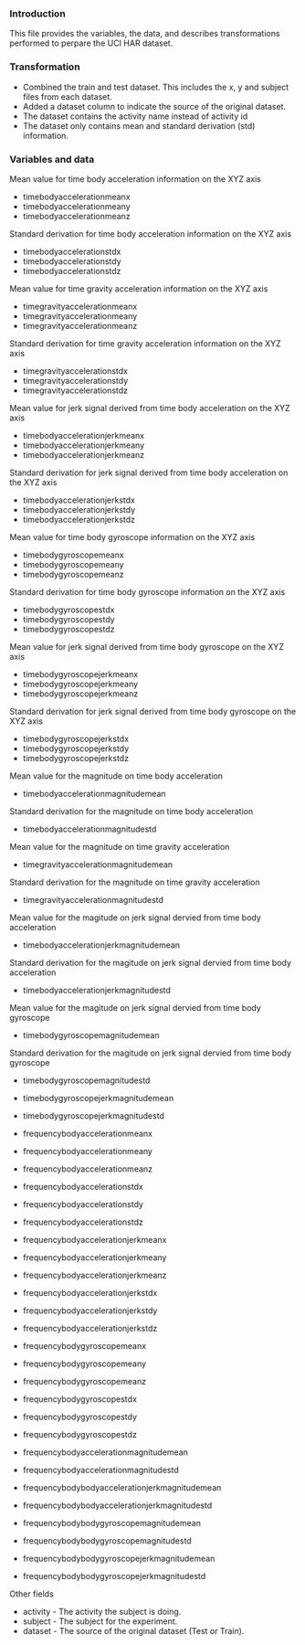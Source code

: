 ### Introduction
This file provides the variables, the data, and describes transformations performed to perpare the UCI HAR dataset.

### Transformation
* Combined the train and test dataset.  This includes the x, y and subject files from each dataset.
* Added a dataset column to indicate the source of the original dataset.
* The dataset contains the activity name instead of activity id
* The dataset only contains mean and standard derivation (std) information.

### Variables and data
Mean value for time body acceleration information on the XYZ axis
* timebodyaccelerationmeanx
* timebodyaccelerationmeany
* timebodyaccelerationmeanz

Standard derivation for time body acceleration information on the XYZ axis
* timebodyaccelerationstdx
* timebodyaccelerationstdy
* timebodyaccelerationstdz

Mean value for time gravity acceleration information on the XYZ axis
* timegravityaccelerationmeanx
* timegravityaccelerationmeany
* timegravityaccelerationmeanz

Standard derivation for time gravity acceleration information on the XYZ axis
* timegravityaccelerationstdx
* timegravityaccelerationstdy
* timegravityaccelerationstdz

Mean value for jerk signal derived from time body acceleration on the XYZ axis
* timebodyaccelerationjerkmeanx
* timebodyaccelerationjerkmeany
* timebodyaccelerationjerkmeanz

Standard derivation for jerk signal derived from time body acceleration on the XYZ axis
* timebodyaccelerationjerkstdx
* timebodyaccelerationjerkstdy
* timebodyaccelerationjerkstdz 

Mean value for time body gyroscope information on the XYZ axis
* timebodygyroscopemeanx
* timebodygyroscopemeany
* timebodygyroscopemeanz
 
Standard derivation for time body gyroscope information on the XYZ axis
* timebodygyroscopestdx
* timebodygyroscopestdy
* timebodygyroscopestdz

Mean value for jerk signal derived from time body gyroscope on the XYZ axis
* timebodygyroscopejerkmeanx
* timebodygyroscopejerkmeany
* timebodygyroscopejerkmeanz

Standard derivation for jerk signal derived from time body gyroscope on the XYZ axis
* timebodygyroscopejerkstdx
* timebodygyroscopejerkstdy
* timebodygyroscopejerkstdz

Mean value for the magnitude on time body acceleration
* timebodyaccelerationmagnitudemean

Standard derivation for the magnitude on time body acceleration
* timebodyaccelerationmagnitudestd

Mean value for the magnitude on time gravity acceleration
* timegravityaccelerationmagnitudemean

Standard derivation for the magnitude on time gravity acceleration
* timegravityaccelerationmagnitudestd

Mean value for the magitude on jerk signal dervied from time body acceleration
* timebodyaccelerationjerkmagnitudemean

Standard derivation for the magitude on jerk signal dervied from time body acceleration
* timebodyaccelerationjerkmagnitudestd

Mean value for the magitude on jerk signal dervied from time body gyroscope
* timebodygyroscopemagnitudemean

Standard derivation for the magitude on jerk signal dervied from time body gyroscope
* timebodygyroscopemagnitudestd

* timebodygyroscopejerkmagnitudemean
* timebodygyroscopejerkmagnitudestd
* frequencybodyaccelerationmeanx
* frequencybodyaccelerationmeany
* frequencybodyaccelerationmeanz
* frequencybodyaccelerationstdx
* frequencybodyaccelerationstdy
* frequencybodyaccelerationstdz
* frequencybodyaccelerationjerkmeanx
* frequencybodyaccelerationjerkmeany
* frequencybodyaccelerationjerkmeanz
* frequencybodyaccelerationjerkstdx
* frequencybodyaccelerationjerkstdy
* frequencybodyaccelerationjerkstdz
* frequencybodygyroscopemeanx
* frequencybodygyroscopemeany
* frequencybodygyroscopemeanz
* frequencybodygyroscopestdx
* frequencybodygyroscopestdy
* frequencybodygyroscopestdz
* frequencybodyaccelerationmagnitudemean
* frequencybodyaccelerationmagnitudestd
* frequencybodybodyaccelerationjerkmagnitudemean
* frequencybodybodyaccelerationjerkmagnitudestd
* frequencybodybodygyroscopemagnitudemean
* frequencybodybodygyroscopemagnitudestd
* frequencybodybodygyroscopejerkmagnitudemean
* frequencybodybodygyroscopejerkmagnitudestd

Other fields
* activity - The activity the subject is doing.
* subject - The subject for the experiment.
* dataset - The source of the original dataset (Test or Train).
